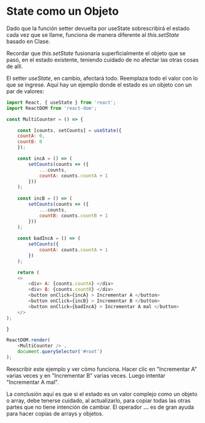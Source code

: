 # State como un Objeto

Dado que la función setter devuelta por useState sobrescribirá el estado cada vez que se llame, funciona de manera diferente al *this.setState* basado en Clase.

Recordar que *this.setState* fusionaría superficialmente el objeto que se pasó, en el estado existente, teniendo cuidado de no afectar las otras cosas de allí.

El setter *useState*, en cambio, afectará todo. Reemplaza todo el valor con lo que se ingrese. Aquí hay un ejemplo donde el estado es un objeto con un par de valores:

```js
import React, { useState } from 'react';
import ReactDOM from 'react-dom';

const MultiCounter = () => {

    const [counts, setCounts] = useState({
    countA: 0,
    countB: 0
    });

    const incA = () => (
        setCounts(counts => ({
            ...counts,
            countA: counts.countA + 1
        }))
    );
    
    const incB = () => (
        setCounts(counts => ({
            ...counts,
            countB: counts.countB + 1
        }))
    );
    
    const badIncA = () => (
        setCounts({
            countA: counts.countA + 1
        })
    );

    return (
    <>
        <div> A: {counts.countA} </div>
        <div> B: {counts.countB} </div>
        <button onClick={incA} > Incrementar A </button>
        <button onClick={incB} > Incrementar B </button>
        <button onClick={badIncA} > Incrementar A mal </button>
    </>
);

}

ReactDOM.render(
    <MultiCounter /> ,
    document.querySelector('#root')
);
```

Reescribir este ejemplo y ver cómo funciona. Hacer clic en "Incrementar A" varias veces y en "Incrementar B" varias veces. Luego intentar "Incrementar A mal".

La conclusión aquí es que si el estado es un valor complejo como un objeto o array, debe tenerse cuidado, al actualizarlo, para copiar todas las otras partes que no tiene intención de cambiar. El operador **...** es de gran ayuda para hacer copias de arrays y objetos.